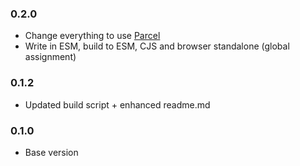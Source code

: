 ### 0.2.0
- Change everything to use [Parcel](https://parceljs.org)
- Write in ESM, build to ESM, CJS and browser standalone (global assignment)

### 0.1.2
- Updated build script + enhanced readme.md

### 0.1.0
- Base version
